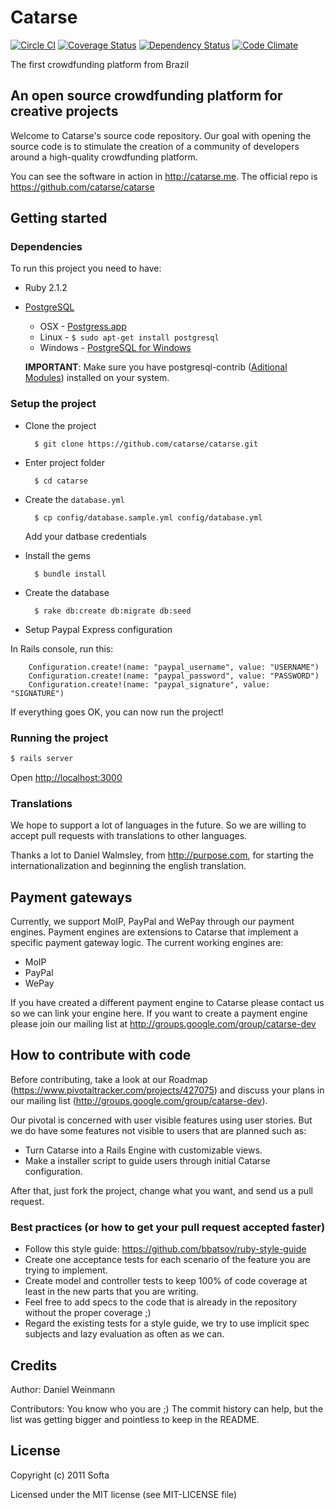 # Catarse 
[![Circle CI](https://circleci.com/gh/catarse/catarse/tree/master.svg?style=svg)](https://circleci.com/gh/catarse/catarse/tree/master)
[![Coverage Status](https://img.shields.io/coveralls/catarse/catarse/channels.svg)](https://coveralls.io/r/catarse/catarse) 
[![Dependency Status](https://img.shields.io/gemnasium/catarse/catarse.svg)](https://gemnasium.com/catarse/catarse) 
[![Code Climate](https://img.shields.io/codeclimate/github/catarse/catarse.svg)](https://codeclimate.com/github/catarse/catarse)

The first crowdfunding platform from Brazil

## An open source crowdfunding platform for creative projects

Welcome to Catarse's source code repository.
Our goal with opening the source code is to stimulate the creation of a community of developers around a high-quality crowdfunding platform.

You can see the software in action in http://catarse.me.
The official repo is https://github.com/catarse/catarse

## Getting started

### Dependencies

To run this project you need to have:

* Ruby 2.1.2
* [PostgreSQL](http://www.postgresql.org/)
  * OSX - [Postgress.app](http://postgresapp.com/)
  * Linux - `$ sudo apt-get install postgresql`
  * Windows - [PostgreSQL for Windows](http://www.postgresql.org/download/windows/)

  **IMPORTANT**: Make sure you have postgresql-contrib ([Aditional Modules](http://www.postgresql.org/docs/9.3/static/contrib.html)) installed on your system.

### Setup the project

* Clone the project

        $ git clone https://github.com/catarse/catarse.git

* Enter project folder

        $ cd catarse

* Create the `database.yml`

        $ cp config/database.sample.yml config/database.yml

    Add your datbase credentials

* Install the gems

        $ bundle install

* Create the database

        $ rake db:create db:migrate db:seed

* Setup Paypal Express configuration

In Rails console, run this:

        Configuration.create!(name: "paypal_username", value: "USERNAME")
        Configuration.create!(name: "paypal_password", value: "PASSWORD")
        Configuration.create!(name: "paypal_signature", value: "SIGNATURE")

If everything goes OK, you can now run the project!

### Running the project

```bash
$ rails server
```

Open [http://localhost:3000](http://localhost:3000)

### Translations

We hope to support a lot of languages in the future.
So we are willing to accept pull requests with translations to other languages.

Thanks a lot to Daniel Walmsley, from http://purpose.com, for starting the internationalization and beginning the english translation.

## Payment gateways

Currently, we support MoIP, PayPal and WePay through our payment engines. Payment engines are extensions to Catarse that implement a specific payment gateway logic.
The current working engines are:
* MoIP
* PayPal
* WePay

If you have created a different payment engine to Catarse please contact us so we can link your engine here.
If you want to create a payment engine please join our mailing list at http://groups.google.com/group/catarse-dev

## How to contribute with code

Before contributing, take a look at our Roadmap (https://www.pivotaltracker.com/projects/427075) and discuss your plans in our mailing list (http://groups.google.com/group/catarse-dev).

Our pivotal is concerned with user visible features using user stories. But we do have some features not visible to users that are planned such as:
* Turn Catarse into a Rails Engine with customizable views.
* Make a installer script to guide users through initial Catarse configuration.

After that, just fork the project, change what you want, and send us a pull request.

### Best practices (or how to get your pull request accepted faster)

* Follow this style guide: https://github.com/bbatsov/ruby-style-guide
* Create one acceptance tests for each scenario of the feature you are trying to implement.
* Create model and controller tests to keep 100% of code coverage at least in the new parts that you are writing.
* Feel free to add specs to the code that is already in the repository without the proper coverage ;)
* Regard the existing tests for a style guide, we try to use implicit spec subjects and lazy evaluation as often as we can.

## Credits

Author: Daniel Weinmann

Contributors: You know who you are ;) The commit history can help, but the list was getting bigger and pointless to keep in the README.

## License

Copyright (c) 2011 Softa

Licensed under the MIT license (see MIT-LICENSE file)
